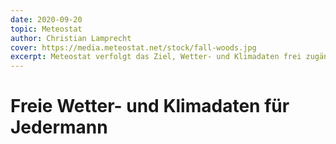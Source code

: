```yaml
---
date: 2020-09-20
topic: Meteostat
author: Christian Lamprecht
cover: https://media.meteostat.net/stock/fall-woods.jpg
excerpt: Meteostat verfolgt das Ziel, Wetter- und Klimadaten frei zugänglich zu machen.
---
```


# Freie Wetter- und Klimadaten für Jedermann
